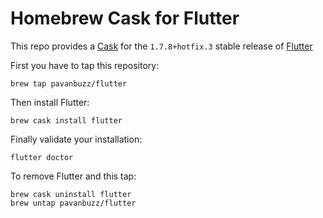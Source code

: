 # Homebrew Cask for Flutter

This repo provides a [Cask](https://github.com/Homebrew/homebrew-cask) for the `1.7.8+hotfix.3` stable release of [Flutter](https://flutter.io/)

First you have to tap this repository:
```
brew tap pavanbuzz/flutter
```

Then install Flutter:
```
brew cask install flutter
```

Finally validate your installation:
```
flutter doctor
```

To remove Flutter and this tap:
```
brew cask uninstall flutter
brew untap pavanbuzz/flutter
```
